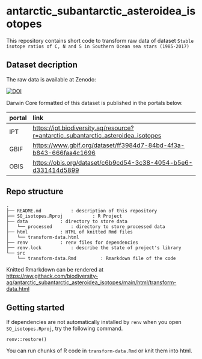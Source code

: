 # antarctic\_subantarctic\_asteroidea\_isotopes


This repository contains short code to transform raw data of dataset `Stable isotope ratios of C, N and S in Southern Ocean sea stars (1985-2017)`


## Dataset decription

The raw data is available at Zenodo:

[![DOI](https://zenodo.org/badge/DOI/10.5281/zenodo.5041318.svg)](https://doi.org/10.5281/zenodo.5041318)

Darwin Core formatted of this dataset is published in the portals below. 

portal | link
:-- | :--
IPT | https://ipt.biodiversity.aq/resource?r=antarctic_subantarctic_asteroidea_isotopes
GBIF | https://www.gbif.org/dataset/ff3984d7-84bd-4f3a-b843-666faa4c1696
OBIS | https://obis.org/dataset/c6b9cd54-3c38-4054-b5e6-d331414d5899

## Repo structure

```
.
├── README.md 			: description of this repository
├── SO_isotopes.Rproj	        : R Project
├── data			: directory to store data
│   └── processed		: directory to store processed data
├── html			: HTML of knitted Rmd files
│   └── transform-data.html	
├── renv 			: renv files for dependencies
├── renv.lock			: describe the state of project's library
└── src
    └── transform-data.Rmd	       : Rmarkdown file of the code
```

Knitted Rmarkdown can be rendered at https://raw.githack.com/biodiversity-aq/antarctic_subantarctic_asteroidea_isotopes/main/html/transform-data.html

## Getting started

If dependencies are not automatically installed by `renv` when you open `SO_isotopes.Rproj`, try the following command.

```{r}
renv::restore()
```
You can run chunks of R code in `transform-data.Rmd` or knit them into html.

